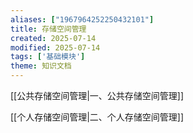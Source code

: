 ```yaml
---
aliases: ["1967964252250432101"]
title: 存储空间管理
created: 2025-07-14
modified: 2025-07-14
tags: ['基础模块']
theme: 知识文档
---
```


[[公共存储空间管理|一、公共存储空间管理]]

[[个人存储空间管理|二、个人存储空间管理]]